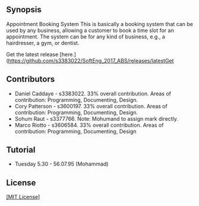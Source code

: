 ## Synopsis

Appointment Booking System
This is basically a booking system that can be used by any business, allowing a
customer to book a time slot for an appointment. The system can be for any kind of
business, e.g., a hairdresser, a gym, or dentist.

Get the latest release [here.](https://github.com/s3383022/SoftEng_2017_ABS/releases/latestGet

## Contributors

- Daniel Caddaye - s3383022. 33% overall contribution. Areas of contribution: Programming, Documenting, Design.
- Cory Patterson - s3600197. 33% overall contribution. Areas of contribution: Programming, Documenting, Design.
- Sohum Raut - s3377766. Note: Mohumand to assign mark directly. 
- Marco Riotto - s3606584. 33% overall contribution. Areas of contribution: Programming, Documenting, Design

## Tutorial
- Tuesday 5.30 - 56.07.95 (Mohammad)

## License

[[MIT License]](LICENSE.md)

